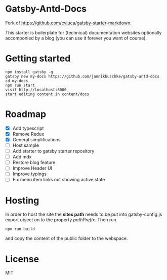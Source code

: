 # Gatsby-Antd-Docs

Fork of https://github.com/cvluca/gatsby-starter-markdown.

This starter is boilerplate for (technical) documentation websites optionally accomponied by a blog (you can use it forever you want of course).

# Getting started

```
npm install gatsby -g
gatsby new my-docs https://github.com/jannikbuschke/gatsby-antd-docs
cd my-docs
npm run start
visit http://localhost:8000
start editing content in content/docs
```

# Roadmap

- [x] Add typescript
- [x] Remove Redux
- [x] General simplifications
- [ ] Host sample
- [ ] Add starter to gatsby starter repository
- [ ] Add mdx
- [ ] Restore blog feature
- [ ] Improve Header UI
- [ ] Improve typings
- [ ] Fix menu item links not showing active state

# Hosting

In order to host the site the **sites path** needs to be put into gatsby-config.js export object on to the property _pathPrefix_. Then run

```
npm run build
```

and copy the content of the public folder to the webspace.

# License

MIT

